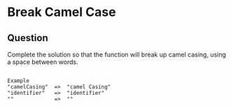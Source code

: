 # Break Camel Case

## Question

Complete the solution so that the function will break up camel casing, using a space between words.

```

Example
"camelCasing"  =>  "camel Casing"
"identifier"   =>  "identifier"
""             =>  ""
```
